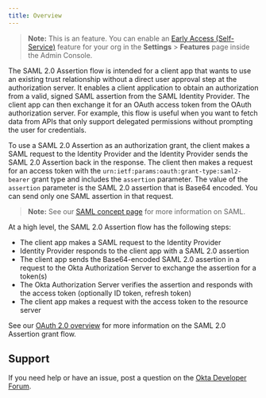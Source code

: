 ```yaml
---
title: Overview
---
```


> **Note:** This is an <ApiLifecycle access="ea" /> feature. You can enable an [Early Access (Self-Service)](/docs/reference/releases-at-okta/#early-access-ea) feature for your org in the **Settings** > **Features** page inside the Admin Console.

The SAML 2.0 Assertion flow is intended for a client app that wants to use an existing trust relationship without a direct user approval step at the authorization server. It enables a client application to obtain an authorization from a valid, signed SAML assertion from the SAML Identity Provider. The client app can then exchange it for an OAuth access token from the OAuth authorization server. For example, this flow is useful when you want to fetch data from APIs that only support delegated permissions without prompting the user for credentials.

To use a SAML 2.0 Assertion as an authorization grant, the client makes a SAML request to the Identity Provider and the Identity Provider sends the SAML 2.0 Assertion back in the response. The client then makes a request for an access token with the `urn:ietf:params:oauth:grant-type:saml2-bearer` grant type and includes the `assertion` parameter. The value of the `assertion` parameter is the SAML 2.0 assertion that is Base64 encoded. You can send only one SAML assertion in that request.

> **Note:** See our [SAML concept page](/docs/concepts/saml/) for more information on SAML.

At a high level, the SAML 2.0 Assertion flow has the following steps:

- The client app makes a SAML request to the Identity Provider
- Identity Provider responds to the client app with a SAML 2.0 assertion
- The client app sends the Base64-encoded SAML 2.0 assertion in a request to the Okta Authorization Server to exchange the assertion for a token(s)
- The Okta Authorization Server verifies the assertion and responds with the access token (optionally ID token, refresh token)
- The client app makes a request with the access token to the resource server

See our [OAuth 2.0 overview](/docs/concepts/oauth-openid/#saml-2-0-assertion-flow) for more information on the SAML 2.0 Assertion grant flow.

## Support

If you need help or have an issue, post a question on the [Okta Developer Forum](https://devforum.okta.com).

<NextSectionLink/>
